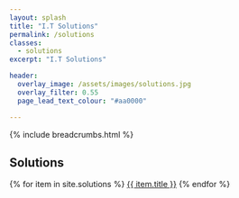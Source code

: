 ```yaml
---
layout: splash
title: "I.T Solutions"
permalink: /solutions
classes:
  - solutions
excerpt: "I.T Solutions"

header:
  overlay_image: /assets/images/solutions.jpg
  overlay_filter: 0.55
  page_lead_text_colour: "#aa0000"

---
```



{% include breadcrumbs.html %}

## Solutions

{% for item in site.solutions %}
<a href="{{ item.url }}">{{ item.title }}</a>
{% endfor %}